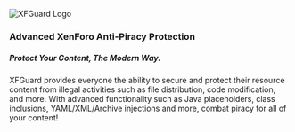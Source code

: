 ![XFGuard Logo](https://xfguard.com/images/xfguard-logo-final.png)
### Advanced XenForo Anti-Piracy Protection
##### Protect Your Content, The Modern Way.
<p>
XFGuard provides everyone the ability to secure and protect their resource content from illegal activities such as file distribution, code modification, and more. With advanced functionality such as Java placeholders, class inclusions, YAML/XML/Archive injections and more, combat piracy for all of your content!
</p>
